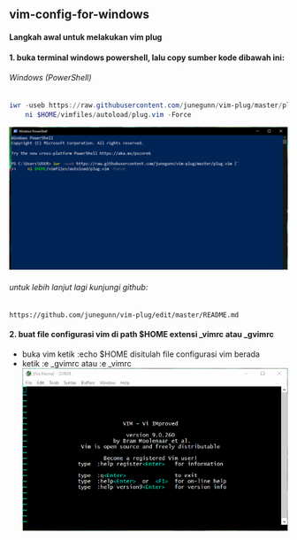## vim-config-for-windows


#### Langkah awal untuk melakukan vim plug

#### 1. buka terminal windows powershell, lalu copy sumber kode dibawah ini:
###### Windows (PowerShell)

```powershell
iwr -useb https://raw.githubusercontent.com/junegunn/vim-plug/master/plug.vim |`
    ni $HOME/vimfiles/autoload/plug.vim -Force
```
![](image/psvimplug.png)
###### untuk lebih lanjut lagi kunjungi github:
```
https://github.com/junegunn/vim-plug/edit/master/README.md
```
#### 2. buat file configurasi vim di path $HOME extensi _vimrc atau _gvimrc
- buka vim ketik :echo $HOME disitulah file configurasi vim berada
- ketik :e _gvimrc atau :e _vimrc
![](image/givimrc.gif)





